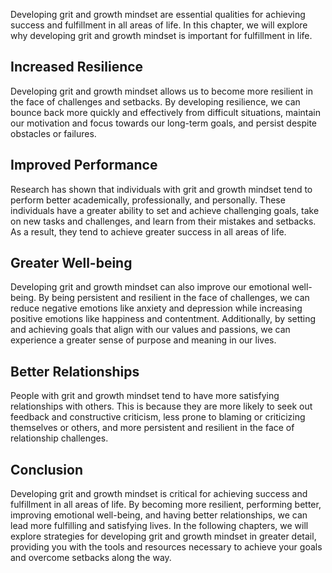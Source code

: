 
Developing grit and growth mindset are essential qualities for achieving success and fulfillment in all areas of life. In this chapter, we will explore why developing grit and growth mindset is important for fulfillment in life.

Increased Resilience
--------------------

Developing grit and growth mindset allows us to become more resilient in the face of challenges and setbacks. By developing resilience, we can bounce back more quickly and effectively from difficult situations, maintain our motivation and focus towards our long-term goals, and persist despite obstacles or failures.

Improved Performance
--------------------

Research has shown that individuals with grit and growth mindset tend to perform better academically, professionally, and personally. These individuals have a greater ability to set and achieve challenging goals, take on new tasks and challenges, and learn from their mistakes and setbacks. As a result, they tend to achieve greater success in all areas of life.

Greater Well-being
------------------

Developing grit and growth mindset can also improve our emotional well-being. By being persistent and resilient in the face of challenges, we can reduce negative emotions like anxiety and depression while increasing positive emotions like happiness and contentment. Additionally, by setting and achieving goals that align with our values and passions, we can experience a greater sense of purpose and meaning in our lives.

Better Relationships
--------------------

People with grit and growth mindset tend to have more satisfying relationships with others. This is because they are more likely to seek out feedback and constructive criticism, less prone to blaming or criticizing themselves or others, and more persistent and resilient in the face of relationship challenges.

Conclusion
----------

Developing grit and growth mindset is critical for achieving success and fulfillment in all areas of life. By becoming more resilient, performing better, improving emotional well-being, and having better relationships, we can lead more fulfilling and satisfying lives. In the following chapters, we will explore strategies for developing grit and growth mindset in greater detail, providing you with the tools and resources necessary to achieve your goals and overcome setbacks along the way.

